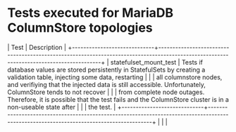 # Tests executed for MariaDB ColumnStore topologies

| Test                        | Description                                                                                                                            |
+-----------------------------+----------------------------------------------------------------------------------------------------------------------------------------+
| statefulset_mount_test      | Tests if database values are stored persistently in StatefulSets by creating a validation table, injecting some data, restarting       |
|                             | all columnstore nodes, and verifiying that the injected data is still accessible. Unfortunately, ColumnStore tends to not recover      |
|                             | from complete node outages. Therefore, it is possible that the test fails and the ColumnStore cluster is in a non-useable state after  |
|                             | the test.                                                                                                                              |
+-----------------------------+----------------------------------------------------------------------------------------------------------------------------------------+
|                             |                                                                                                                                        |